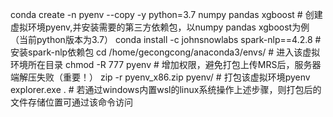 conda create -n pyenv --copy -y python=3.7 numpy pandas xgboost  # 创建虚拟环境pyenv,并安装需要的第三方依赖包，以numpy pandas xgboost为例（当前python版本为3.7）
conda install -c johnsnowlabs spark-nlp==4.2.8  # 安装spark-nlp依赖包
cd /home/gecongcong/anaconda3/envs/  # 进入该虚拟环境所在目录
chmod -R 777 pyenv  # 增加权限，避免打包上传MRS后，服务器端解压失败（重要！）
zip -r pyenv_x86.zip pyenv/  # 打包该虚拟环境pyenv
explorer.exe .  # 若通过windows内置wsl的linux系统操作上述步骤，则打包后的文件存储位置可通过该命令访问
